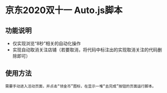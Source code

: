 # 京东2020双十一 Auto.js脚本
## 功能说明
- 仅实现浏览“8秒”相关的自动化操作
- 实现自动取消关注店铺（若要取消，将代码中标注出的实现取消关注的代码删除即可）
## 使用方法
    需要手动进入活动页面，并点击“领金币”图标，在显示一堆“去完成”按钮的页面运行脚本。
